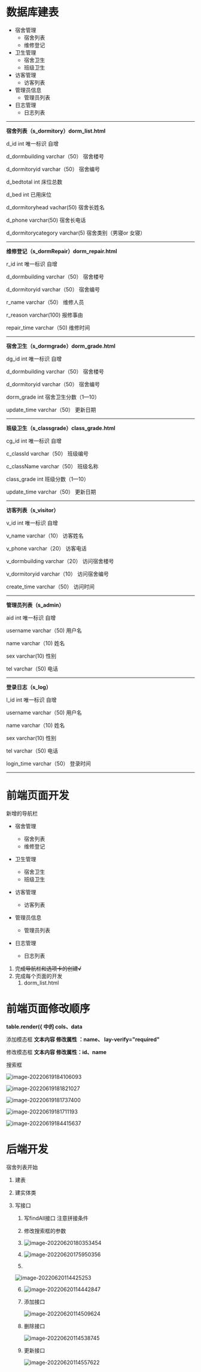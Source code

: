 # 数据库建表

- 宿舍管理
  - 宿舍列表
  - 维修登记
- 卫生管理
  - 宿舍卫生
  - 班级卫生
- 访客管理
  - 访客列表
- 管理员信息
  - 管理员列表
- 日志管理
  - 日志列表



****

**宿舍列表（s_dormitory）dorm_list.html**

d_id  						int								唯一标识	自增

d_dormbuilding    varchar（50）			宿舍楼号

d_dormitoryid		varchar（50）			宿舍编号

d_bedtotal			int									床位总数

d_bed					int 									已用床位

d_dormitoryhead  vachar(50)					宿舍长姓名

d_phone				varchar(50)					宿舍长电话

d_dormitorycategory 	varchar(5)			宿舍类别（男寝or 女寝）

****

**维修登记（s_dormRepair）dorm_repair.html**

r_id					int 										唯一标识	自增

d_dormbuilding    varchar（50）			宿舍楼号

d_dormitoryid		varchar（50）			宿舍编号

r_name					varchar（50）			维修人员

r_reason					varchar(100)			报修事由

repair_time			varchar（50)				维修时间

****

**宿舍卫生（s_dormgrade）dorm_grade.html**

dg_id					int 										唯一标识	自增

d_dormbuilding    varchar（50）			宿舍楼号

d_dormitoryid		varchar（50）			宿舍编号

dorm_grade				int								宿舍卫生分数（1—10）

update_time			varchar（50）				更新日期

****

**班级卫生（s_classgrade）class_grade.html**

cg_id				int								唯一标识	自增

c_classId  		varchar（50）			班级编号

c_className	varchar（50）			班级名称

class_grade		int								班级分数（1—10）

update_time			varchar（50）				更新日期

****

**访客列表（s_visitor）**

v_id									int								唯一标识	自增

v_name      						varchar（10）			访客姓名

v_phone  						varchar（20）				访客电话

v_dormbuilding 			varchar（20）				访问宿舍楼号

v_dormitoryid 				varchar（10）				访问宿舍编号

create_time					varchar（50）				访问时间		

****



**管理员列表（s_admin）**

  aid  							int								唯一标识		自增

username      			varchar（50)					用户名

name 						varchar（10)					姓名

sex							varchar(10)						性别

tel          						varchar（50)					电话



****



**登录日志（s_log）**

l_id									int								唯一标识	自增

username    				varchar（50)					用户名

name							varchar（10)					姓名

sex							varchar(10)						性别

tel          						varchar（50)					电话

login_time					varchar（50）				登录时间

****





# 前端页面开发

新增的导航栏

- 宿舍管理

  - 宿舍列表
  - 维修登记

- 卫生管理

  - 宿舍卫生
  - 班级卫生

- 访客管理

  - 访客列表

- 管理员信息

  - 管理员列表

- 日志管理

  - 日志列表

  

1. ~~完成导航栏和选项卡的创建√~~
2. 完成每个页面的开发
   1. dorm_list.html

# 前端页面修改顺序 



**table.render({  中的  cols、data**



添加模态框  	 **文本内容		修改属性  ：name、	lay-verify="required"**

修改模态框		**文本内容		修改属性：id、name**

搜索框

![image-20220619184106093](G:\笔记\笔记截图\image-20220619184106093.png)

![image-20220619181821027](G:\笔记\笔记截图\image-20220619181821027.png)

![image-20220619181737400](G:\笔记\笔记截图\image-20220619181737400.png)

![image-20220619181711193](G:\笔记\笔记截图\image-20220619181711193.png)

![image-20220619184415637](G:\笔记\笔记截图\image-20220619184415637.png)

# 后端开发

宿舍列表开始

1. 建表

2. 建实体类

3. 写接口

   1. 写findAll接口  注意拼接条件

   2. 修改搜索框的参数

   3. ![image-20220620180353454](G:\笔记\笔记截图\image-20220620180353454.png)

   4. ![image-20220620175950356](G:\笔记\笔记截图\image-20220620175950356.png)

   5. 

      ![image-20220620114425253](G:\笔记\笔记截图\image-20220620114425253.png)

   6. ![image-20220620114442847](G:\笔记\笔记截图\image-20220620114442847.png)

   7. 添加接口

      ![image-20220620114509624](G:\笔记\笔记截图\image-20220620114509624.png)

   8. 删除接口

      ![image-20220620114538745](G:\笔记\笔记截图\image-20220620114538745.png)

   9. 更新接口

      ![image-20220620114557622](G:\笔记\笔记截图\image-20220620114557622.png)